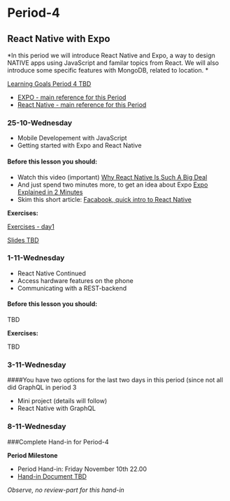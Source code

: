 # Period-4
## React Native with Expo    

*In this period we will introduce React Native and Expo, a way to design NATIVE apps using JavaScript and familar topics from React.
We will also introduce some specific features with MongoDB, related to location.
*


[Learning Goals Period 4 TBD](#)

- [EXPO - main reference for this Period](https://expo.io/)
- [React Native - main reference for this Period](http://facebook.github.io/react-native/docs/getting-started.html)

### 25-10-Wednesday
* Mobile Developement with JavaScript
* Getting started with Expo and React Native

#### Before this lesson you should:
- Watch this video (important) [Why React Native Is Such A Big Deal](https://www.youtube.com/watch?v=CAc_PAbJkVU) 
- And just spend two minutes more, to get an idea about Expo [Expo Explained in 2 Minutes](https://www.youtube.com/watch?v=IQI9aUlouMI)
- Skim this short article: [Facabook, quick intro to React Native](https://facebook.github.io/react-native/)

**Exercises:**

[Exercises - day1](https://docs.google.com/document/d/1Rno9-x_B4dJwEDonpDpcq-gY3EjSxf9Lt42s9GKpYDE/edit?usp=sharing)

[Slides TBD](#)

### 1-11-Wednesday
* React Native Continued
* Access hardware features on the phone
* Communicating with a REST-backend
#### Before this lesson you should:
TBD

**Exercises:**

TBD

### 3-11-Wednesday

####You have two options for the last two days in this period (since not all did GraphQL in period 3

- Mini project (details will follow)
- React Native with GraphQL

### 8-11-Wednesday

###Complete Hand-in for Period-4

**Period Milestone**

* Period Hand-in: Friday November 10th 22.00
* [Hand-in Document TBD]()

*Observe, no review-part for this hand-in*
